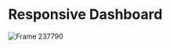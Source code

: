 # Responsive Dashboard

![Frame 237790](https://github.com/user-attachments/assets/9645d1af-96aa-4f4a-9bba-2c99a94e8ac0)
